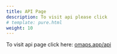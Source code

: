 ```yaml
---
title: API Page
description: To visit api please click
# template: pure.html
weight: 10
---
```


To visit api page click here: [omaps.app/api](https://omaps.app/api)
